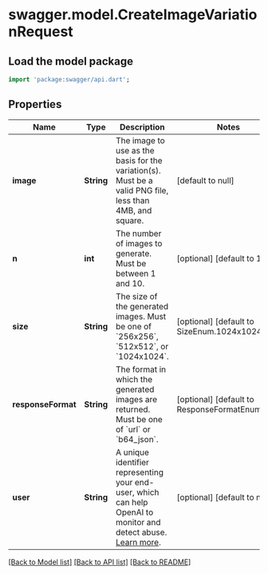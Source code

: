 # swagger.model.CreateImageVariationRequest

## Load the model package
```dart
import 'package:swagger/api.dart';
```

## Properties
Name | Type | Description | Notes
------------ | ------------- | ------------- | -------------
**image** | **String** | The image to use as the basis for the variation(s). Must be a valid PNG file, less than 4MB, and square. | [default to null]
**n** | **int** | The number of images to generate. Must be between 1 and 10. | [optional] [default to 1]
**size** | **String** | The size of the generated images. Must be one of &#x60;256x256&#x60;, &#x60;512x512&#x60;, or &#x60;1024x1024&#x60;. | [optional] [default to SizeEnum.1024x1024_]
**responseFormat** | **String** | The format in which the generated images are returned. Must be one of &#x60;url&#x60; or &#x60;b64_json&#x60;. | [optional] [default to ResponseFormatEnum.url_]
**user** | **String** | A unique identifier representing your end-user, which can help OpenAI to monitor and detect abuse. [Learn more](/docs/guides/safety-best-practices/end-user-ids).  | [optional] [default to null]

[[Back to Model list]](../README.md#documentation-for-models) [[Back to API list]](../README.md#documentation-for-api-endpoints) [[Back to README]](../README.md)

